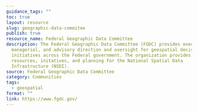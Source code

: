 ```yaml
---
guidance_tags: ""
toc: true
layout: resource
slug: geographic-data-commitee
publish: true
resource_name: Federal Geographic Data Committee
description: The Federal Geographic Data Committee (FGDC) provides executive,
  managerial, and advisory direction and oversight for geospatial decisions and
  initiatives across the Federal government. The organization provides
  resources, initatives, and planning for the National Spatial Data
  Infrastructure (NSDI).
source: Federal Geographic Data Committee
category: Communities
tags:
  - geospatial
format: ""
link: https://www.fgdc.gov/
---
```

